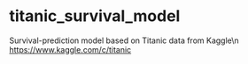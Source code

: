 # titanic_survival_model
 Survival-prediction model based on Titanic data from Kaggle\n
https://www.kaggle.com/c/titanic
